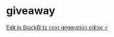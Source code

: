 # giveaway

[Edit in StackBlitz next generation editor ⚡️](https://stackblitz.com/~/github.com/chihvb/giveaway)